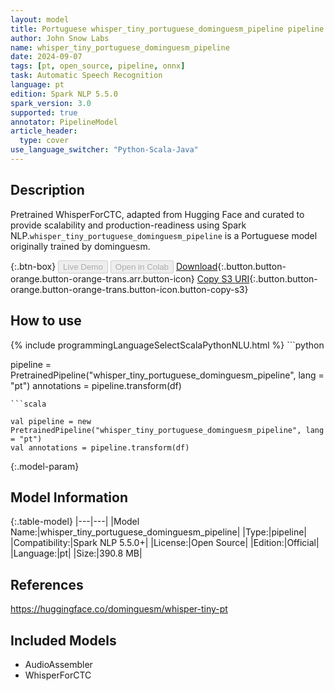 ```yaml
---
layout: model
title: Portuguese whisper_tiny_portuguese_dominguesm_pipeline pipeline WhisperForCTC from dominguesm
author: John Snow Labs
name: whisper_tiny_portuguese_dominguesm_pipeline
date: 2024-09-07
tags: [pt, open_source, pipeline, onnx]
task: Automatic Speech Recognition
language: pt
edition: Spark NLP 5.5.0
spark_version: 3.0
supported: true
annotator: PipelineModel
article_header:
  type: cover
use_language_switcher: "Python-Scala-Java"
---
```


## Description

Pretrained WhisperForCTC, adapted from Hugging Face and curated to provide scalability and production-readiness using Spark NLP.`whisper_tiny_portuguese_dominguesm_pipeline` is a Portuguese model originally trained by dominguesm.

{:.btn-box}
<button class="button button-orange" disabled>Live Demo</button>
<button class="button button-orange" disabled>Open in Colab</button>
[Download](https://s3.amazonaws.com/auxdata.johnsnowlabs.com/public/models/whisper_tiny_portuguese_dominguesm_pipeline_pt_5.5.0_3.0_1725752490010.zip){:.button.button-orange.button-orange-trans.arr.button-icon}
[Copy S3 URI](s3://auxdata.johnsnowlabs.com/public/models/whisper_tiny_portuguese_dominguesm_pipeline_pt_5.5.0_3.0_1725752490010.zip){:.button.button-orange.button-orange-trans.button-icon.button-copy-s3}

## How to use



<div class="tabs-box" markdown="1">
{% include programmingLanguageSelectScalaPythonNLU.html %}
```python

pipeline = PretrainedPipeline("whisper_tiny_portuguese_dominguesm_pipeline", lang = "pt")
annotations =  pipeline.transform(df)   

```
```scala

val pipeline = new PretrainedPipeline("whisper_tiny_portuguese_dominguesm_pipeline", lang = "pt")
val annotations = pipeline.transform(df)

```
</div>

{:.model-param}
## Model Information

{:.table-model}
|---|---|
|Model Name:|whisper_tiny_portuguese_dominguesm_pipeline|
|Type:|pipeline|
|Compatibility:|Spark NLP 5.5.0+|
|License:|Open Source|
|Edition:|Official|
|Language:|pt|
|Size:|390.8 MB|

## References

https://huggingface.co/dominguesm/whisper-tiny-pt

## Included Models

- AudioAssembler
- WhisperForCTC